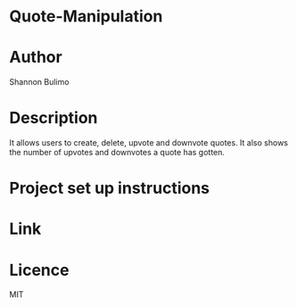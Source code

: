 # Quote-Manipulation
# Author
Shannon Bulimo
# Description
It allows users to create, delete, upvote and downvote quotes. 
It also shows the number of upvotes and downvotes a quote has gotten.
# Project set up instructions
# Link
# Licence
MIT
